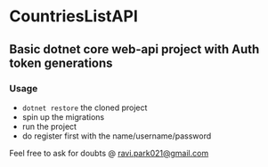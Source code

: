 # CountriesListAPI

## Basic dotnet core web-api project with Auth token generations

### Usage
- `dotnet restore` the cloned project
- spin up the migrations
- run the project
- do register first with the name/username/password

Feel free to ask for doubts @ ravi.park021@gmail.com
